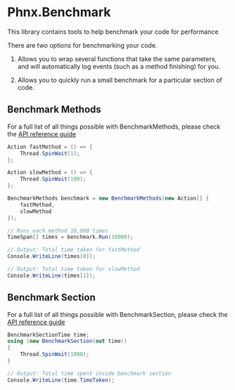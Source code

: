 # Phnx.Benchmark

This library contains tools to help benchmark your code for performance

There are two options for benchmarking your code.

1. Allows you to wrap several functions that take the same parameters, and will automatically log events (such as a method finishing) for you.

1. Allows you to quickly run a small benchmark for a particular section of code.

## Benchmark Methods

For a full list of all things possible with BenchmarkMethods, please check the [API reference guide](https://phoenix-apps.github.io/Phnx-Wiki/api/Phnx.Benchmark.html)

```cs
Action fastMethod = () => {
    Thread.SpinWait(1);
};

Action slowMethod = () => {
    Thread.SpinWait(100);
};

BenchmarkMethods benchmark = new BenchmarkMethods(new Action[] {
    fastMethod,
    slowMethod
});

// Runs each method 10,000 times
TimeSpan[] times = benchmark.Run(10000);

// Output: Total time taken for fastMethod
Console.WriteLine(times[0]);

// Output: Total time taken for slowMethod
Console.WriteLine(times[1]);
```

## Benchmark Section

For a full list of all things possible with BenchmarkSection, please check the [API reference guide](https://phoenix-apps.github.io/Phnx-Wiki/api/Phnx.Benchmark.Section.html)

```cs
BenchmarkSectionTime time;
using (new BenchmarkSection(out time))
{
    Thread.SpinWait(1000);
}

// Output: Total time spent inside benchmark section
Console.WriteLine(time.TimeTaken);
```